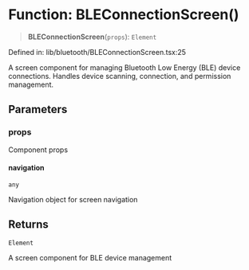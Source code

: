# Function: BLEConnectionScreen()

> **BLEConnectionScreen**(`props`): `Element`

Defined in: lib/bluetooth/BLEConnectionScreen.tsx:25

A screen component for managing Bluetooth Low Energy (BLE) device connections.
Handles device scanning, connection, and permission management.

## Parameters

### props

Component props

#### navigation

`any`

Navigation object for screen navigation

## Returns

`Element`

A screen component for BLE device management

